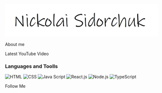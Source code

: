 ![Header](https://github.com/k0t1k777/k0t1k777/blob/main/assets/name.bmp)

About me

Latest YouTube Video

### Languages and Toolls
![HTML](https://img.shields.io/badge/-HTML-090909?style=for-the-badge&logo=HTML&logoColor=8A2BE2)
![CSS](https://img.shields.io/badge/-CSS-090908?style=for-the-badge&logo=CSS&logoColor=8A2BE2)
![Java Script](https://img.shields.io/badge/-JavaScript-090909?style=for-the-badge&logo=JavaScript&logoColor=8A2BE2)
![React.js](https://img.shields.io/badge/-React-090909?style=for-the-badge&logo=React&logoColor=8A2BE2)
![Node.js](https://img.shields.io/badge/-Node-090909?style=for-the-badge&logo=Node&logoColor=8A2BE2)
![TypeScript](https://img.shields.io/badge/-TypeScript-090909?style=for-the-badge&logo=TypeScript&logoColor=8A2BE2)

Follow Me

